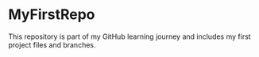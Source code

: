 # MyFirstRepo
This repository is part of my GitHub learning journey and includes my first project files and branches.
